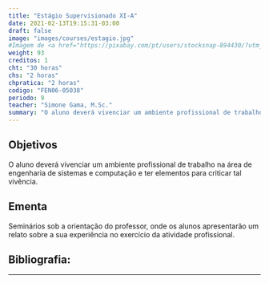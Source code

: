 ```yaml
---
title: "Estágio Supervisionado XI-A"
date: 2021-02-13T19:15:31-03:00
draft: false
image: "images/courses/estagio.jpg"
#Imagem de <a href="https://pixabay.com/pt/users/stocksnap-894430/?utm_source=link-attribution&amp;utm_medium=referral&amp;utm_campaign=image&amp;utm_content=924920">StockSnap</a> por <a href="https://pixabay.com/pt/?utm_source=link-attribution&amp;utm_medium=referral&amp;utm_campaign=image&amp;utm_content=924920">Pixabay</a>
weight: 93
creditos: 1
cht: "30 horas"
chs: "2 horas"
chpratica: "2 horas"
codigo: "FEN06-05038"
periodo: 9
teacher: "Simone Gama, M.Sc."
summary: "O aluno deverá vivenciar um ambiente profissional de trabalho na área de engenharia de sistemas e computação e ter elementos para criticar tal vivência."
---
```

## Objetivos
O aluno deverá vivenciar um ambiente profissional de trabalho na área de engenharia de sistemas e computação e ter elementos para criticar tal vivência.

## Ementa
Seminários sob a orientação do professor, onde os alunos apresentarão um relato sobre a sua experiência no exercício da atividade profissional.

## Bibliografia:

---
